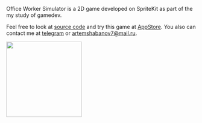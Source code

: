 Office Worker Simulator is a 2D game developed on SpriteKit as part of the my study of gamedev.

Feel free to look at [source code](https://github.com/artemiiShabanov/Office-Worker-Simulator) and try this game at [AppStore](https://apps.apple.com/ru/app/office-worker-simulator/id6448135661?l=en).
You also can contact me at [telegram](https://t.me/artemiishabanov) or artemshabanov7@mail.ru.

<img src="https://user-images.githubusercontent.com/22852361/234931529-3e47bb34-8c26-4009-b9b5-839da47c6b36.png" width="200">

